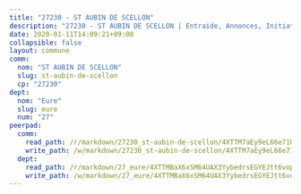 ```yaml
---
title: "27230 - ST AUBIN DE SCELLON"
description: "27230 - ST AUBIN DE SCELLON | Entraide, Annonces, Initiatives"
date: 2020-01-11T14:09:21+09:00
collapsible: false
layout: commune
comm:
  nom: "ST AUBIN DE SCELLON"
  slug: st-aubin-de-scellon
  cp: "27230"
dept:
  nom: "Eure"
  slug: eure
  num: "27"
peerpad:
  comm:
    read_path: /r/markdown/27230_st-aubin-de-scellon/4XTTM7aEy9eL66e71UHwX1GbcqBPn3b3JYZZaQ75Ldnft3TeV
    write_path: /w/markdown/27230_st-aubin-de-scellon/4XTTM7aEy9eL66e71UHwX1GbcqBPn3b3JYZZaQ75Ldnft3TeV-K3TgUaJS72sVALsuVSFd6EL7u6RwB47ZTzRM4kHRjXaKc8iUuyGUwNXidMJCYKi5rom2rfDQuCQ62jbpWJuio5wUei8SDLJAAevi7X8rgz4ryCkJEAfykSzkaw2WmUNFxYwC4f1f
  dept:
    read_path: /r/markdown/27_eure/4XTTMBaX6xSM64UAX3YybedrsEGYEJtt6vopdQsPEFtGijgwg
    write_path: /w/markdown/27_eure/4XTTMBaX6xSM64UAX3YybedrsEGYEJtt6vopdQsPEFtGijgwg-K3TgUmjy61Gu7ZFzjoVmiacXP2Rc4pq6sxVCYUX3mFQZWQw9yCKsEoAMagtuW4jJTYhK96DsWW4cPmZLagvQNZ34BscGcu4btrtJibt18c1mpqofaWe6Q3RartDiuMTjY7NrsH4r
---
```



